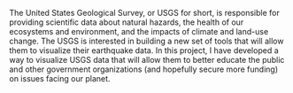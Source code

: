 The United States Geological Survey, or USGS for short, is responsible for providing scientific data about natural hazards, the health of our ecosystems and environment, and the impacts of climate and land-use change. The USGS is interested in building a new set of tools that will allow them to visualize their earthquake data. In this project, I have developed a way to visualize USGS data that will allow them to better educate the public and other government organizations (and hopefully secure more funding) on issues facing our planet.
